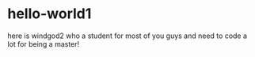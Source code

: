 # hello-world1

here is windgod2 who a student for most of you guys and need to code a lot for being a master!
